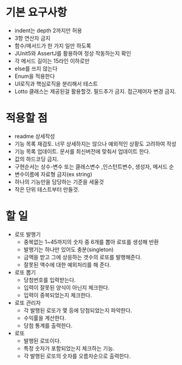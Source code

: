 # 기본 요구사항

- indent는 depth 2까지만 허용
- 3항 연산자 금지
- 함수/메서드가 한 가지 일만 하도록
- JUnit5와 AssertJ를 활용하여 정상 작동하는지 확인
- 각 메서드 길이는 15라인 이하로만
- else를 쓰지 않는다
- Enum을 적용한다
- UI로직과 핵심로직을 분리해서 테스트
- Lotto 클래스는 제공된걸 활용할것. 필드추가 금지. 접근제어자 변경 금지.

# 적용할 점

- readme 상세작성
- 기능 목록 재검토. 너무 상세하지는 않으나 예외적인 상황도 고려하여 작성
- 기능 목록 업데이트. 문서를 최신버전에 맞춰서 업데이트 한다.
- 값의 하드코딩 금지.
- 구현순서는 상수-변수 또는 클래스변수 ,인스턴트변수, 생성자, 메서드 순
- 변수이름에 자료형 금지(ex string)
- 하나의 기능만을 담당하는 기준을 세울것
- 작은 단위 테스트부터 만들것.

# 할 일

- 로또 발행기
    - 중복없는 1~45까지의 숫자 중 6개를 뽑아 로또를 생성해 반환
    - 발행기는 하나만 있어도 충분(singleton)
    - 금액을 받고 그에 상응하는 갯수의 로또를 발행해준다.
    - 잘못된 액수에 대한 예외처리를 해 준다.
- 로또 뽑기
    - 당첨번호를 입력받는다.
    - 입력이 잘못된 양식이 아닌지 체크한다.
    - 입력이 중복되었는지 체크한다.
- 로또 관리자
    - 각 발행된 로또가 몇 등에 당첨되었는지 파악한다.
    - 수익률을 계산한다.
    - 당첨 통계를 출력한다.
- 로또
    - 발행된 로또이다.
    - 특정 숫자가 포함되었는지 체크하는 기능.
    - 각 발행된 로또의 숫자를 오름차순으로 출력한다.